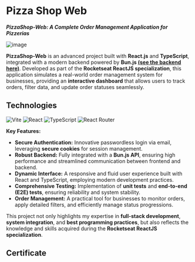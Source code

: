 
# Pizza Shop Web
***PizzaShop-Web: A Complete Order Management Application for Pizzerias***

![image](https://github.com/user-attachments/assets/852d2ca0-9803-4577-935d-65f9e498b05c)

**PizzaShop-Web** is an advanced project built with **React.js** and **TypeScript**, integrated with a modern backend powered by **Bun.js [(see the backend here)](https://github.com/thiagohrcosta/PizzaShop-API)**. Developed as part of the **Rocketseat ReactJS specialization**, this application simulates a real-world order management system for businesses, providing an **interactive dashboard** that allows users to track orders, filter data, and update order statuses seamlessly.

## Technologies
![Vite](https://img.shields.io/badge/vite-%23646CFF.svg?style=for-the-badge&logo=vite&logoColor=white) ![React](https://img.shields.io/badge/react-%2320232a.svg?style=for-the-badge&logo=react&logoColor=%2361DAFB) ![TypeScript](https://img.shields.io/badge/typescript-%23007ACC.svg?style=for-the-badge&logo=typescript&logoColor=white) ![React Router](https://img.shields.io/badge/React_Router-CA4245?style=for-the-badge&logo=react-router&logoColor=white)

**Key Features:**

-   **Secure Authentication:** Innovative passwordless login via email, leveraging **secure cookies** for session management.
-   **Robust Backend:** Fully integrated with a **Bun.js API**, ensuring high performance and streamlined communication between frontend and backend.
-   **Dynamic Interface:** A responsive and fluid user experience built with React and TypeScript, employing modern development practices.
-   **Comprehensive Testing:** Implementation of **unit tests** and **end-to-end (E2E) tests**, ensuring reliability and system stability.
-   **Order Management:** A practical tool for businesses to monitor orders, apply detailed filters, and efficiently manage status progressions.

This project not only highlights my expertise in **full-stack development**, **system integration**, and **best programming practices**, but also reflects the knowledge and skills acquired during the **Rocketseat ReactJS specialization**.

## Certificate